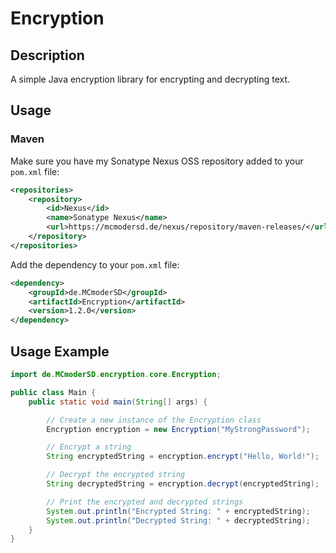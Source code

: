 # Encryption

## Description
A simple Java encryption library for encrypting and decrypting text.


## Usage

### Maven
Make sure you have my Sonatype Nexus OSS repository added to your `pom.xml` file:
```xml
<repositories>
    <repository>
        <id>Nexus</id>
        <name>Sonatype Nexus</name>
        <url>https://mcmodersd.de/nexus/repository/maven-releases/</url>
    </repository>
</repositories>
```
Add the dependency to your `pom.xml` file:
```xml
<dependency>
    <groupId>de.MCmoderSD</groupId>
    <artifactId>Encryption</artifactId>
    <version>1.2.0</version>
</dependency>
```


## Usage Example

```java
import de.MCmoderSD.encryption.core.Encryption;

public class Main {
    public static void main(String[] args) {

        // Create a new instance of the Encryption class
        Encryption encryption = new Encryption("MyStrongPassword");

        // Encrypt a string
        String encryptedString = encryption.encrypt("Hello, World!");

        // Decrypt the encrypted string
        String decryptedString = encryption.decrypt(encryptedString);

        // Print the encrypted and decrypted strings
        System.out.println("Encrypted String: " + encryptedString);
        System.out.println("Decrypted String: " + decryptedString);
    }
}
```